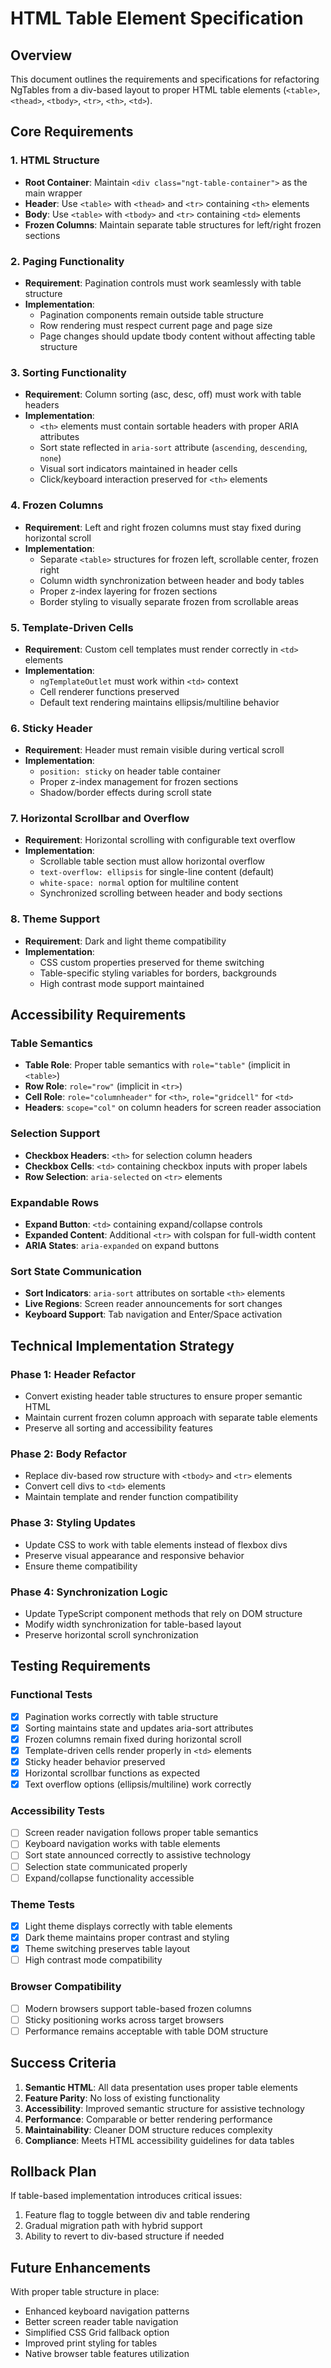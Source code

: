 # HTML Table Element Specification

## Overview

This document outlines the requirements and specifications for refactoring NgTables from a div-based layout to proper HTML table elements (`<table>`, `<thead>`, `<tbody>`, `<tr>`, `<th>`, `<td>`).

## Core Requirements

### 1. HTML Structure
- **Root Container**: Maintain `<div class="ngt-table-container">` as the main wrapper
- **Header**: Use `<table>` with `<thead>` and `<tr>` containing `<th>` elements
- **Body**: Use `<table>` with `<tbody>` and `<tr>` containing `<td>` elements
- **Frozen Columns**: Maintain separate table structures for left/right frozen sections

### 2. Paging Functionality
- **Requirement**: Pagination controls must work seamlessly with table structure
- **Implementation**: 
  - Pagination components remain outside table structure
  - Row rendering must respect current page and page size
  - Page changes should update tbody content without affecting table structure

### 3. Sorting Functionality
- **Requirement**: Column sorting (asc, desc, off) must work with table headers
- **Implementation**:
  - `<th>` elements must contain sortable headers with proper ARIA attributes
  - Sort state reflected in `aria-sort` attribute (`ascending`, `descending`, `none`)
  - Visual sort indicators maintained in header cells
  - Click/keyboard interaction preserved for `<th>` elements

### 4. Frozen Columns
- **Requirement**: Left and right frozen columns must stay fixed during horizontal scroll
- **Implementation**:
  - Separate `<table>` structures for frozen left, scrollable center, frozen right
  - Column width synchronization between header and body tables
  - Proper z-index layering for frozen sections
  - Border styling to visually separate frozen from scrollable areas

### 5. Template-Driven Cells
- **Requirement**: Custom cell templates must render correctly in `<td>` elements
- **Implementation**:
  - `ngTemplateOutlet` must work within `<td>` context
  - Cell renderer functions preserved
  - Default text rendering maintains ellipsis/multiline behavior

### 6. Sticky Header
- **Requirement**: Header must remain visible during vertical scroll
- **Implementation**:
  - `position: sticky` on header table container
  - Proper z-index management for frozen sections
  - Shadow/border effects during scroll state

### 7. Horizontal Scrollbar and Overflow
- **Requirement**: Horizontal scrolling with configurable text overflow
- **Implementation**:
  - Scrollable table section must allow horizontal overflow
  - `text-overflow: ellipsis` for single-line content (default)
  - `white-space: normal` option for multiline content
  - Synchronized scrolling between header and body sections

### 8. Theme Support
- **Requirement**: Dark and light theme compatibility
- **Implementation**:
  - CSS custom properties preserved for theme switching
  - Table-specific styling variables for borders, backgrounds
  - High contrast mode support maintained

## Accessibility Requirements

### Table Semantics
- **Table Role**: Proper table semantics with `role="table"` (implicit in `<table>`)
- **Row Role**: `role="row"` (implicit in `<tr>`)
- **Cell Role**: `role="columnheader"` for `<th>`, `role="gridcell"` for `<td>`
- **Headers**: `scope="col"` on column headers for screen reader association

### Selection Support
- **Checkbox Headers**: `<th>` for selection column headers
- **Checkbox Cells**: `<td>` containing checkbox inputs with proper labels
- **Row Selection**: `aria-selected` on `<tr>` elements

### Expandable Rows
- **Expand Button**: `<td>` containing expand/collapse controls
- **Expanded Content**: Additional `<tr>` with colspan for full-width content
- **ARIA States**: `aria-expanded` on expand buttons

### Sort State Communication
- **Sort Indicators**: `aria-sort` attributes on sortable `<th>` elements
- **Live Regions**: Screen reader announcements for sort changes
- **Keyboard Support**: Tab navigation and Enter/Space activation

## Technical Implementation Strategy

### Phase 1: Header Refactor
- Convert existing header table structures to ensure proper semantic HTML
- Maintain current frozen column approach with separate table elements
- Preserve all sorting and accessibility features

### Phase 2: Body Refactor  
- Replace div-based row structure with `<tbody>` and `<tr>` elements
- Convert cell divs to `<td>` elements
- Maintain template and render function compatibility

### Phase 3: Styling Updates
- Update CSS to work with table elements instead of flexbox divs
- Preserve visual appearance and responsive behavior
- Ensure theme compatibility

### Phase 4: Synchronization Logic
- Update TypeScript component methods that rely on DOM structure
- Modify width synchronization for table-based layout
- Preserve horizontal scroll synchronization

## Testing Requirements

### Functional Tests
- [x] Pagination works correctly with table structure
- [x] Sorting maintains state and updates aria-sort attributes  
- [x] Frozen columns remain fixed during horizontal scroll
- [x] Template-driven cells render properly in `<td>` elements
- [x] Sticky header behavior preserved
- [x] Horizontal scrollbar functions as expected
- [x] Text overflow options (ellipsis/multiline) work correctly

### Accessibility Tests
- [ ] Screen reader navigation follows proper table semantics
- [ ] Keyboard navigation works with table elements
- [ ] Sort state announced correctly to assistive technology
- [ ] Selection state communicated properly
- [ ] Expand/collapse functionality accessible

### Theme Tests  
- [x] Light theme displays correctly with table elements
- [x] Dark theme maintains proper contrast and styling
- [x] Theme switching preserves table layout
- [ ] High contrast mode compatibility

### Browser Compatibility
- [ ] Modern browsers support table-based frozen columns
- [ ] Sticky positioning works across target browsers
- [ ] Performance remains acceptable with table DOM structure

## Success Criteria

1. **Semantic HTML**: All data presentation uses proper table elements
2. **Feature Parity**: No loss of existing functionality
3. **Accessibility**: Improved semantic structure for assistive technology
4. **Performance**: Comparable or better rendering performance
5. **Maintainability**: Cleaner DOM structure reduces complexity
6. **Compliance**: Meets HTML accessibility guidelines for data tables

## Rollback Plan

If table-based implementation introduces critical issues:
1. Feature flag to toggle between div and table rendering
2. Gradual migration path with hybrid support
3. Ability to revert to div-based structure if needed

## Future Enhancements

With proper table structure in place:
- Enhanced keyboard navigation patterns
- Better screen reader table navigation
- Simplified CSS Grid fallback option
- Improved print styling for tables
- Native browser table features utilization